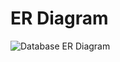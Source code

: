 # ER Diagram
![Database ER Diagram](https://drive.google.com/file/d/1gfIbEDCCNGAzrqRh3KfvsCmBWJqcmxpp/view?usp=sharing)
